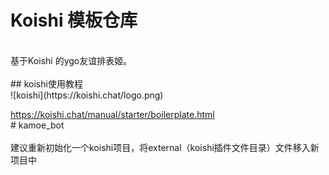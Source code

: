 # Koishi 模板仓库  <br>
  <br>
基于Koishi 的ygo友谊排表姬。  <br>
  <br>
## koishi使用教程  <br>
![koishi](https://koishi.chat/logo.png)  <br>
  
<https://koishi.chat/manual/starter/boilerplate.html>  <br>
#   k a m o e _ b o t  <br>
  <br>
建议重新初始化一个koishi项目，将external（koishi插件文件目录）文件移入新项目中  
 
 
